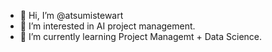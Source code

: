 - 👋 Hi, I’m @atsumistewart
- 👀 I’m interested in AI project management.
- 🌱 I’m currently learning Project Managemt + Data Science.

<!---
atsumistewart/atsumistewart is a ✨ special ✨ repository because its `README.md` (this file) appears on your GitHub profile.
You can click the Preview link to take a look at your changes.
--->
